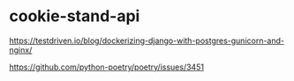 # cookie-stand-api

https://testdriven.io/blog/dockerizing-django-with-postgres-gunicorn-and-nginx/

https://github.com/python-poetry/poetry/issues/3451